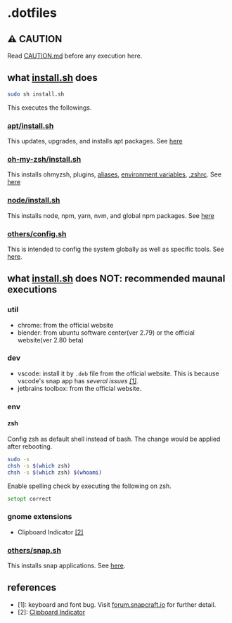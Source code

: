 # .dotfiles

## :warning: CAUTION

Read [CAUTION.md](CAUTION.md) before any execution here.

## what [install.sh](install.sh) does

```bash
sudo sh install.sh
```

This executes the followings.

### [apt/install.sh](apt/install.sh)  

This updates, upgrades, and installs apt packages. See [here](apt/README.md)  

### [oh-my-zsh/install.sh](oh-my-zsh/install.sh)

This installs ohmyzsh, plugins, [aliases](oh-my-zsh/aliases.zsh), [environment variables](oh-my-zsh/env.zsh), [.zshrc](oh-my-zsh/.zshrc). See [here](oh-my-zsh/README.md)

### [node/install.sh](node/install.sh)  

This installs node, npm, yarn, nvm, and global npm packages. See [here](node/README.md)  

### [others/config.sh](others/config.sh)  

This is intended to config the system globally as well as specific tools. See [here](others/README.md#config-sh).

## what [install.sh](install.sh) does NOT: recommended maunal executions

### util

- chrome: from the official website
- blender: from ubuntu software center(ver 2.79) or the official website(ver 2.80 beta)

### dev

- vscode: install it by `.deb` file from the official website. This is because vscode's snap app has _several issues [[1]](#1)_. 
- jetbrains toolbox: from the official website.

### env

#### zsh  

Config zsh as default shell instead of bash. The change would be applied after rebooting. 

```bash
sudo -s
chsh -s $(which zsh)
chsh -s $(which zsh) $(whoami)
```

Enable spelling check by executing the following on zsh.

```zsh
setopt correct
```

### gnome extensions

- Clipboard Indicator [[2]](#2)

### [others/snap.sh](others/snap.sh)

This installs snap applications. See [here](others/README.md#snap-sh).

## references

- <a name="1">[1]</a>: keyboard and font bug. Visit [forum.snapcraft.io](https://forum.snapcraft.io/t/keyboard-input-method-doesnt-work-properly-on-snap-application/9901) for further detail.
- <a name="2">[2]</a>: 
[Clipboard Indicator](https://extensions.gnome.org/extension/779/clipboard-indicator/)